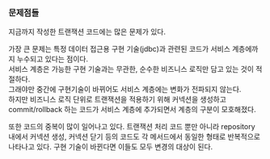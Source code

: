 ### 문제점들

지금까지 작성한 트랜잭션 코드에는 많은 문제가 있다.  

가장 큰 문제는 특정 데이터 접근용 구현 기술(jdbc)과 관련된 코드가 서비스 계층에까지 누수되고 있다는 점이다.  
서비스 계층은 가능한 구현 기술과는 무관한, 순수한 비즈니스 로직만 담고 있는 것이 적절하다.  
그래야만 중간에 구현기술이 바뀌어도 서비스 계층에는 변화가 전파되지 않는다.  
하지만 비즈니스 로직 단위로 트랜잭션을 적용하기 위해 커넥션을 생성하고 commit/rollback 하는 코드가 서비스 계층에 추가되면서 계층의 구분이 모호해졌다.

또한 코드의 중복이 많이 일어나고 있다. 트랜잭션 처리 코드 뿐만 아니라 repository 내에서 커넥션 생성, 커넥션 닫기 등의 코드도 각 메서드에서 동일한 형태로 반복적으로 나타나고 있다. 구현 기술이 바뀐다면 이들도 모두 변경의 대상이 된다.